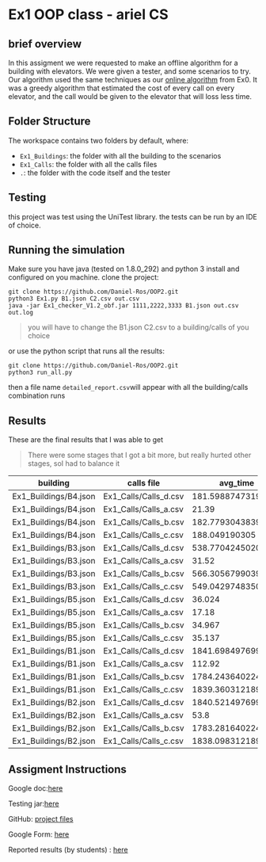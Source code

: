 # Ex1 OOP class - ariel CS

## brief overview

In this assigment we were requested to make an offline algorithm for a building with elevators. We were given a tester,
and some scenarios to try. Our algorithm used the same techniques as our
[online algorithm](https://github.com/Daniel-Ros/ex0/) from Ex0. It was a greedy algorithm that estimated the cost of
every call on every elevator, and the call would be given to the elevator that will loss less time.

## Folder Structure

The workspace contains two folders by default, where:

- `Ex1_Buildings`: the folder with all the building to the scenarios
- `Ex1_Calls`: the folder with all the calls files
- `.`: the folder with the code itself and the tester

## Testing

this project was test using the UniTest library. the tests can be run by an IDE of choice.

## Running the simulation

Make sure you have java (tested on 1.8.0_292) and python 3 install and configured on you machine. clone the project:

    git clone https://github.com/Daniel-Ros/OOP2.git
    python3 Ex1.py B1.json C2.csv out.csv
    java -jar Ex1_checker_V1.2_obf.jar 1111,2222,3333 B1.json out.csv out.log

> you will have to change the B1.json C2.csv to a building/calls of you choice

or use the python script that runs all the results:

    git clone https://github.com/Daniel-Ros/OOP2.git
    python3 run_all.py

then a file name `detailed_report.csv`will appear with all the building/calls combination runs
## Results

These are the final results that I was able to get
> There were some stages that I got a bit more, but really hurted other stages, soI had to balance it

|building| calls file| avg_time| uncompleted_calls| certificate|
|---|-----|----|----|----|
|Ex1_Buildings/B4.json|Ex1_Calls/Calls_d.csv|181.59887473199998|2|-1029780052|
|Ex1_Buildings/B4.json|Ex1_Calls/Calls_a.csv|21.39|0|-477245372|
|Ex1_Buildings/B4.json|Ex1_Calls/Calls_b.csv|182.77930438399991|8|-1029079617|
|Ex1_Buildings/B4.json|Ex1_Calls/Calls_c.csv|188.049190305|1|-1049811266|
|Ex1_Buildings/B3.json|Ex1_Calls/Calls_d.csv|538.7704245020027|97|-1988858225|
|Ex1_Buildings/B3.json|Ex1_Calls/Calls_a.csv|31.52|0|-507592314|
|Ex1_Buildings/B3.json|Ex1_Calls/Calls_b.csv|566.305679903997|123|-1821234212|
|Ex1_Buildings/B3.json|Ex1_Calls/Calls_c.csv|549.042974835004|147|-1768929484|
|Ex1_Buildings/B5.json|Ex1_Calls/Calls_d.csv|36.024|0|-524830233|
|Ex1_Buildings/B5.json|Ex1_Calls/Calls_a.csv|17.18|0|-459240568|
|Ex1_Buildings/B5.json|Ex1_Calls/Calls_b.csv|34.967|0|-517942067|
|Ex1_Buildings/B5.json|Ex1_Calls/Calls_c.csv|35.137|0|-521468334|
|Ex1_Buildings/B1.json|Ex1_Calls/Calls_d.csv|1841.6984976999543|950|-4422944342|
|Ex1_Buildings/B1.json|Ex1_Calls/Calls_a.csv|112.92|0|-254611173|
|Ex1_Buildings/B1.json|Ex1_Calls/Calls_b.csv|1784.2436402240376|963|-4812623036|
|Ex1_Buildings/B1.json|Ex1_Calls/Calls_c.csv|1839.3603121899735|958|-4474949366|
|Ex1_Buildings/B2.json|Ex1_Calls/Calls_d.csv|1840.5214976999544|950|-4427977959|
|Ex1_Buildings/B2.json|Ex1_Calls/Calls_a.csv|53.8|0|-315129308|
|Ex1_Buildings/B2.json|Ex1_Calls/Calls_b.csv|1783.2816402240373|963|-4813976071|
|Ex1_Buildings/B2.json|Ex1_Calls/Calls_c.csv|1838.0983121899735|958|-4470029667|

## Assigment Instructions

Google doc:[here](https://docs.google.com/document/d/1D4aW2vRaKjwtSBY1gDyCC6SNRE5TRGwMerGIXUMkI_Y/edit?usp=sharing)

Testing jar:[here](https://github.com/benmoshe/OOP_2021/tree/main/Assignments/Ex1/libs)

GitHub: [project files](https://github.com/benmoshe/OOP_2021/tree/main/Assignments/Ex1)

Google
Form: [here](https://docs.google.com/forms/d/e/1FAIpQLSffojCP9ftLSlk58_opDf-OpcLXvmuYzoQ3N_EQGtfozXjfjA/viewform?usp=sf_link)

Reported results (by
students) : [here](https://docs.google.com/spreadsheets/d/1fyFWvU_8d8UeaiUdyDujfgvt2dMs2mzzLd9QgUb33Wc/edit?usp=sharing)